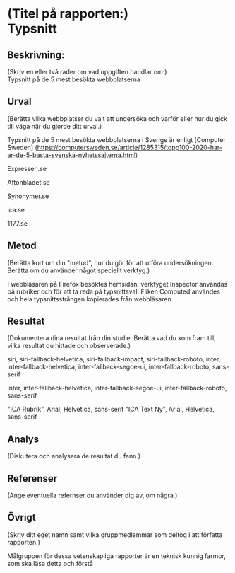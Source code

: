
(Titel på rapporten:)
<br>
Typsnitt
=================================



Beskrivning:
--------------------------------
(Skriv en eller två rader om vad uppgiften handlar om:)
<br>
Typsnitt på de 5 mest besökta webbplatserna



Urval
--------------------------------
(Berätta vilka webbplatser du valt att undersöka och varför eller hur du gick till väga när du gjorde ditt urval.)


Typsnitt på de 5 mest besökta webbplatserna i Sverige är enligt [Computer Sweden] (https://computersweden.se/article/1285315/topp100-2020-har-ar-de-5-basta-svenska-nyhetssajterna.html)

Expressen.se

Aftonbladet.se

Synonymer.se

ica.se

1177.se


Metod
--------------------------------
(Berätta kort om din "metod", hur du gör för att utföra undersökningen. Berätta om du använder något speciellt verktyg.)


I webbläsaren på Firefox besöktes hemsidan, verktyget Inspector användas på rubriker och för att ta reda på typsnittsval. Fliken Computed användes och hela typsnittssträngen kopierades från webbläsaren.


Resultat
--------------------------------
(Dokumentera dina resultat från din studie. Berätta vad du kom fram till, vilka resultat du hittade och observerade.)


siri, siri-fallback-helvetica, siri-fallback-impact, siri-fallback-roboto, inter, inter-fallback-helvetica, inter-fallback-segoe-ui, inter-fallback-roboto, sans-serif

inter, inter-fallback-helvetica, inter-fallback-segoe-ui, inter-fallback-roboto, sans-serif

"ICA Rubrik", Arial, Helvetica, sans-serif
"ICA Text Ny", Arial, Helvetica, sans-serif

Analys
--------------------------------
(Diskutera och analysera de resultat du fann.)


Referenser
--------------------------------
(Ange eventuella refernser du använder dig av, om några.)


Övrigt
--------------------------------
(Skriv ditt eget namn samt vilka gruppmedlemmar som deltog i att författa rapporten.)



Målgruppen för dessa vetenskapliga rapporter är en teknisk kunnig farmor, som ska läsa detta och förstå